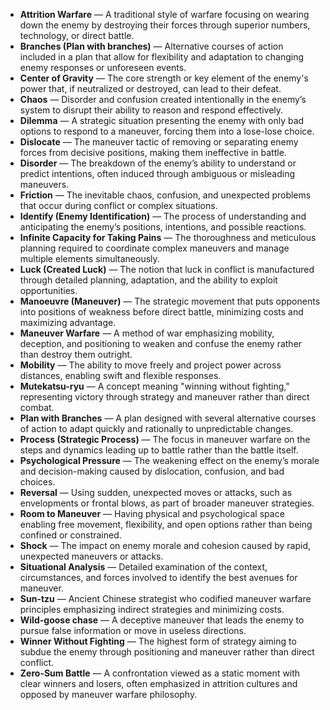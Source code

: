 - **Attrition Warfare** — A traditional style of warfare focusing on wearing down the enemy by destroying their forces through superior numbers, technology, or direct battle.
- **Branches (Plan with branches)** — Alternative courses of action included in a plan that allow for flexibility and adaptation to changing enemy responses or unforeseen events.
- **Center of Gravity** — The core strength or key element of the enemy's power that, if neutralized or destroyed, can lead to their defeat.
- **Chaos** — Disorder and confusion created intentionally in the enemy’s system to disrupt their ability to reason and respond effectively.
- **Dilemma** — A strategic situation presenting the enemy with only bad options to respond to a maneuver, forcing them into a lose-lose choice.
- **Dislocate** — The maneuver tactic of removing or separating enemy forces from decisive positions, making them ineffective in battle.
- **Disorder** — The breakdown of the enemy’s ability to understand or predict intentions, often induced through ambiguous or misleading maneuvers.
- **Friction** — The inevitable chaos, confusion, and unexpected problems that occur during conflict or complex situations.
- **Identify (Enemy Identification)** — The process of understanding and anticipating the enemy’s positions, intentions, and possible reactions.
- **Infinite Capacity for Taking Pains** — The thoroughness and meticulous planning required to coordinate complex maneuvers and manage multiple elements simultaneously.
- **Luck (Created Luck)** — The notion that luck in conflict is manufactured through detailed planning, adaptation, and the ability to exploit opportunities.
- **Manoeuvre (Maneuver)** — The strategic movement that puts opponents into positions of weakness before direct battle, minimizing costs and maximizing advantage.
- **Maneuver Warfare** — A method of war emphasizing mobility, deception, and positioning to weaken and confuse the enemy rather than destroy them outright.
- **Mobility** — The ability to move freely and project power across distances, enabling swift and flexible responses.
- **Mutekatsu-ryu** — A concept meaning "winning without fighting," representing victory through strategy and maneuver rather than direct combat.
- **Plan with Branches** — A plan designed with several alternative courses of action to adapt quickly and rationally to unpredictable changes.
- **Process (Strategic Process)** — The focus in maneuver warfare on the steps and dynamics leading up to battle rather than the battle itself.
- **Psychological Pressure** — The weakening effect on the enemy’s morale and decision-making caused by dislocation, confusion, and bad choices.
- **Reversal** — Using sudden, unexpected moves or attacks, such as envelopments or frontal blows, as part of broader maneuver strategies.
- **Room to Maneuver** — Having physical and psychological space enabling free movement, flexibility, and open options rather than being confined or constrained.
- **Shock** — The impact on enemy morale and cohesion caused by rapid, unexpected maneuvers or attacks.
- **Situational Analysis** — Detailed examination of the context, circumstances, and forces involved to identify the best avenues for maneuver.
- **Sun-tzu** — Ancient Chinese strategist who codified maneuver warfare principles emphasizing indirect strategies and minimizing costs.
- **Wild-goose chase** — A deceptive maneuver that leads the enemy to pursue false information or move in useless directions.
- **Winner Without Fighting** — The highest form of strategy aiming to subdue the enemy through positioning and maneuver rather than direct conflict.
- **Zero-Sum Battle** — A confrontation viewed as a static moment with clear winners and losers, often emphasized in attrition cultures and opposed by maneuver warfare philosophy.
